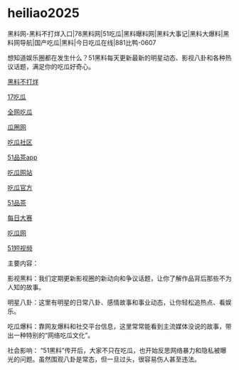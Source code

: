 # heiliao2025
黑料网-黑料不打烊入口|78黑料网|51吃瓜|黑料曝料网|黑料大事记|黑料大爆料|黑料网导航|国产吃瓜|黑料|今日吃瓜在线|881比鸭-0607

想知道娱乐圈都在发生什么？51黑料每天更新最新的明星动态、影视八卦和各种热议话题，满足你的吃瓜好奇心。

<a href="https://heiliaobudayang01.pages.dev/">黑料不打烊</a>

<a href="https://17chiguabudayang.pages.dev/">17吃瓜</a>

<a href="https://cg4-21.pages.dev/">全网吃瓜</a>

<a href="https://cg6-21.pages.dev/">瓜圈网</a>

<a href="https://cg5-24.pages.dev/">吃瓜社区</a>

<a href="https://pc10-24.pages.dev/">51品茶app</a>

<a href="https://cg1-27.pages.dev/">吃瓜网站</a>

<a href="https://cg5-37.pages.dev/">吃瓜官方</a>

<a href="https://pc8-34.pages.dev/">51品茶</a>

<a href="https://pc1-26.pages.dev/">每日大赛</a>

<a href="https://cg1-39.pages.dev/">吃瓜网</a>

<a href="https://pc2-25.pages.dev/">51短视频</a>

主要内容：

影视黑料：我们定期更新影视圈的新动向和争议话题，让你了解作品背后那些不为人知的故事。

明星八卦：这里有明星的日常八卦、感情故事和事业动态，让你轻松追热点、看娱乐。

吃瓜爆料：靠网友爆料和社交平台信息，这里常常能看到主流媒体没说的故事，带出一种特别的“网络吃瓜文化”。

社会影响：
“51黑料”传开后，大家不只在吃瓜，也开始反思网络暴力和隐私被曝光的问题。虽然围观八卦是常态，但一旦过头，很容易伤人甚至违法。
